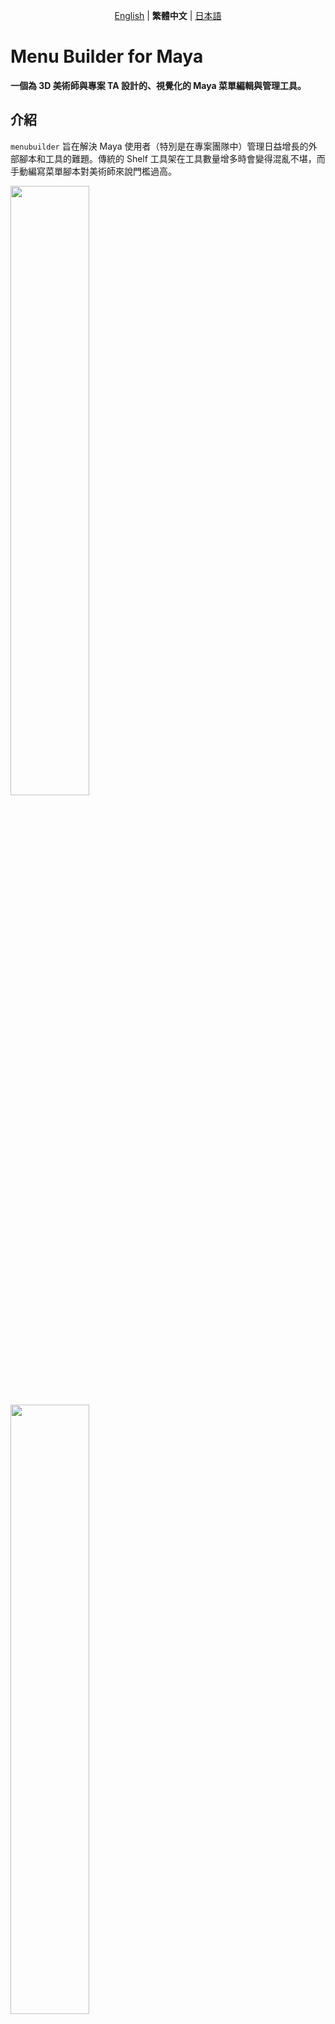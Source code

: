 <p align="center">
  <a href="../README.md">English</a> | <strong>繁體中文</strong> | <a href="./README-ja-JP.md">日本語</a>
</p>

# Menu Builder for Maya

**一個為 3D 美術師與專案 TA 設計的、視覺化的 Maya 菜單編輯與管理工具。**

## 介紹

`menubuilder` 旨在解決 Maya 使用者（特別是在專案團隊中）管理日益增長的外部腳本和工具的難題。傳統的 Shelf 工具架在工具數量增多時會變得混亂不堪，而手動編寫菜單腳本對美術師來說門檻過高。

<img src="./resources/TempBar.png" width="50%"/>
<img src="./resources/Layout.png"  width="50%"/>

本工具提供了一個直觀的圖形介面，讓使用者可以輕鬆地將零散的 Python/MEL 腳本整合到 Maya 的主菜單欄中，並能方便地為整個團隊建立、分享和部署標準化的工具集。

## 主要功能

* **視覺化編輯:** 透過樹狀圖直觀地預覽和調整菜單的層級與順序。
* **拖放排序:** 直接在樹狀視圖中拖放項目，實現「所見即所得」的排序。
* **快捷操作:** 透過雙擊編輯、右鍵選單、直接重命名等方式快速修改和組織菜單結構。
* **選項框:** 透過右鍵選單、輕鬆創建和管理 Maya 標準的選項框功能。
* **分格線:** 透過右鍵選單、輕鬆創建和管理 Maya 標準的分隔線功能。
* **腳本解析:** 自動解析 `.py` 檔案，列出所有可用函式，簡化指令的添加。
* **Shelf滙入:** 自動解析 `shelf` ,轉化成菜單。
* **指令整合:** 支援 Python 和 MEL 兩種語言，並提供測試執行功能。
* **圖示選擇器:** 內建 Maya 圖示瀏覽器和本地檔案瀏覽功能，輕鬆為您的工具添加圖示和即時預覽。
* **檔案管理:** 支援開啟、合併、另存為不同的菜單設定檔 (`.json`)，方便管理。
* **團隊部署:** 提供輕量級的啟動腳本，讓團隊成員無需開啟編輯器即可在 Maya 啟動時自動生成菜單。

## 安裝與使用

### **A) 開啟編輯器**

這個流程用於創建和編輯菜單設定檔。

1.  **放置專案:** 下載 `menubuilder` 後移除後綴 `-main`, 將 `menubuilder` 整個資料夾放置到Maya的python路徑下。(如: `C:/Users/<使用者名稱>/Documents/maya/scripts`)
       <img src="./resources/ExtractAll.png"  width="80%"/>
2.  **啟動與開發:** 在 Python Script Editor 中執行以下指令：
    ```python
    import menubuilder
    
    # 啟動編輯器
    menubuilder.show()
    
    # --- 開發 ---
    # 當您修改了 menubuilder 的原始碼後，
    # 無需重啟 Maya，只需執行以下指令來重載所有模組
    menubuilder.reload()
    menubuilder.show()
    ```

### **B) 自動生成 (部署)**

部署配置好的菜單，在啟動 Maya 時會自動生成菜單。

1.  **準備:**
    * 使用 `menubuilder` 編輯器，將所需的菜單配置儲存為一個 `.json` 檔案（例如 `project_menu.json`）。
    * 打開 `settings.json`，確保 `"menuitems"` 的值是您希望團隊預設載入的檔名（例如 `"menuitems": "project_menu"`）。
    * 找到或創建 `userSetup.py` 檔案，它位於：
        `C:/Users/<使用者名稱>/Documents/maya/scripts/userSetup.py`
    * 在 `userSetup.py` 中加入以下程式碼，並**確保 `project_folder_path` 指向正確的路徑**：

    ```python
    # maya/scripts/userSetup.py
    import maya.cmds as cmds
    import sys
    import os

    try:
        # --- Menubuilder Auto-Load ---
        # 使用 evalDeferred 確保在 Maya 完全啟動後才執行菜單生成
        cmds.evalDeferred("from menubuilder import setup_maya_menu; setup_maya_menu.build_menus_on_startup()")
            
    except Exception as e:
        cmds.warning(f"[Menubuilder Startup] Failed to load menus: {e}")
    # --- End Menubuilder ---
    ```
    <img src="./resources/AddToUserSetup.png"  width="80%"/>

1.  **完成:** 使用者下次啟動 Maya 時，就會自動生成您配置好的菜單。

## Menubuilder 框架指南

### 檔案結構

```
menubuilder/
├── __init__.py           # 主入口點 (包含 reload, show)
├── setup_maya_menu.py    # 團隊部署用的啟動腳本
├── README.md             # 說明文件
├── settings.json         # 工具的全域設定
│
├── core/                 # 核心功能模組
│   ├── handlers/         # 輔助模組
│   ├── languagelib/      # 語言模組
│   ├── controller.py     # 控制器 (核心邏輯)
│   ├── ui.py             # UI 介面定義
│   ├── data_handler.py   # 資料處理 (讀寫 .json)
│   ├── menu_generator.py # Maya 菜單生成器
│   ├── script_parser.py  # 腳本解析器
│   ├── dto.py            # 資料傳輸物件 (MenuItemData)
│   └── logger.py         # 日誌系統
│
├── docs/                 # 非英文本說明文件
│
└── menuitems/            # 存放所有菜單設定檔 (.json)
    └── TempBar.json      # 預設的測試菜單設定
```

## 介面佈局
### 菜單列:
**File**

* 開啟/滙入/存檔/另存
* 開啟菜單資料夾
* 滙入shelf
  
  <img src="./resources/importShelf.png" width="20%"/>

**Setting**

* 語言切換，預設英文 (支援: 英/ 中/ 日)
* 日誌模式
* 預設菜單

### 左側：菜單結構面板

**樹狀圖 (Menu Structure)：**

* 拖曳項目來進行排序或變更層級。

* 右鍵點擊項目以進行新增 項目/分隔線/選項框或刪除 等結構性操作。
  
  <img src="./resources/RightClickFunc.png" width="20%"/>

* 雙擊項目以在右側面板中載入其屬性進行編輯。ESC直接退出編輯
* 雙擊資料夾項目或按下F2可重新名命

   <img src="./resources/DoubleClickOrF2.png" width="20%"/>

### 右側：屬性編輯面板

**指令來源 (Input Tabs)：**

* 從檔案解析：讓您可以瀏覽並讀取一個 .py 腳本，工具會自動列出其中所有的函式，方便您快速選用。

* 手動輸入指令：用於直接貼上或編寫 Python 或 MEL 指令碼。

**指令編輯區：**

* 指令類型：選擇您輸入的指令是 Python 還是 MEL。

* 指令輸入框：編寫或貼上您希望菜單執行的具體程式碼。

* 測試執行按鈕：在不生成菜單的情況下，立即執行輸入框中的指令，並在 Maya 的 Script Editor 中查看結果或錯誤訊息，方便除錯。

**屬性編輯器 (Attribute Editor)：**

* 菜單標籤 (Label)：定義菜單項在 Maya 中顯示的名稱。

* 菜單路徑 (Path)：定義菜單項所在的層級，用 / 分隔（例如 Tools/Rigging）。如果留空，則為頂級菜單。

* 圖示路徑 (Icon)：為菜單項指定一個圖示。可以點擊「自訂...」來瀏覽本機圖片，或點擊「內建...」來瀏覽 Maya 內建的圖示庫。



**預覽與保存**

* 在 Maya 中預覽：點擊最下方的「✨ 在Maya中產生/刷新菜單」按鈕。Menubuilder 會自動清除舊的自訂菜單，並根據您當前的設定在 Maya 主視窗頂部生成全新的菜單。您可以隨時點擊此按鈕來預覽您的修改效果。

* 保存設定檔：當您對佈局感到滿意時，點擊右下的「儲存設定檔」按鈕，所有修改將被寫入 .json 檔案中。



